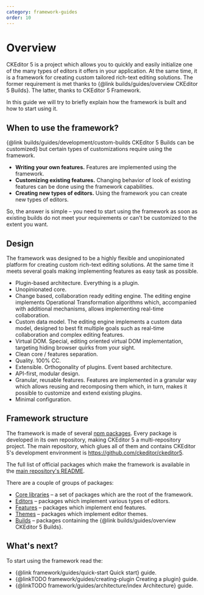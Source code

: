 ```yaml
---
category: framework-guides
order: 10
---
```


# Overview

CKEditor 5 is a project which allows you to quickly and easily initialize one of the many types of editors it offers in your application. At the same time, it is a framework for creating custom tailored rich-text editing solutions. The former requirement is met thanks to {@link builds/guides/overview CKEditor 5 Builds}. The latter, thanks to CKEditor 5 Framework.

In this guide we will try to briefly explain how the framework is built and how to start using it.

## When to use the framework?

{@link builds/guides/development/custom-builds CKEditor 5 Builds can be customized} but certain types of customizations require using the framework.

* **Writing your own features.** Features are implemented using the framework.
* **Customizing existing features.** Changing behavior of look of existing features can be done using the framework capabilities.
* **Creating new types of editors.** Using the framework you can create new types of editors.

So, the answer is simple – you need to start using the framework as soon as existing builds do not meet your requirements or can't be customized to the extent you want.

## Design

The framework was designed to be a highly flexible and unopinionated platform for creating custom rich-text editing solutions. At the same time it meets several goals making implementing features as easy task as possible.

* Plugin-based architecture. Everything is a plugin.
* Unopinionated core.
* Change based, collaboration ready editing engine. The editing engine implements Operational Transformation algorithms which, accompanied with additional mechanisms, allows implementing real-time collaboration.
* Custom data model. The editing engine implements a custom data model, designed to best fit multiple goals such as real-time collaboration and complex editing features.
* Virtual DOM. Special, editing oriented virtual DOM implementation, targeting hiding browser quirks from your sight.
* Clean core / features separation.
* Quality. 100% CC.
* Extensible. Orthogonality of plugins. Event based architecture.
* API-first, modular design.
* Granular, reusable features. Features are implemented in a granular way which allows reusing and recomposing them which, in turn, makes it possible to customize and extend existing plugins.
* Minimal configuration.

## Framework structure

The framework is made of several [npm packages](https://npmjs.com). Every package is developed in its own repository, making CKEditor 5 a multi-repository project. The main repository, which glues all of them and contains CKEditor 5's development environment is https://github.com/ckeditor/ckeditor5.

The full list of official packages which make the framework is available in the [main repository's README](https://github.com/ckeditor/ckeditor5#packages).

There are a couple of groups of packages:

* [Core libraries](https://github.com/ckeditor/ckeditor5#core-libraries) – a set of packages which are the root of the framework.
* [Editors](https://github.com/ckeditor/ckeditor5#editors) – packages which implement various types of editors.
* [Features](https://github.com/ckeditor/ckeditor5#features) – packages which implement end features.
* [Themes](https://github.com/ckeditor/ckeditor5#themes) – packages which implement editor themes.
* [Builds](https://github.com/ckeditor/ckeditor5#builds) – packages containing the {@link builds/guides/overview CKEditor 5 Builds}.

## What's next?

To start using the framework read the:

* {@link framework/guides/quick-start Quick start} guide.
* {@linkTODO framework/guides/creating-plugin Creating a plugin} guide.
* {@linkTODO framework/guides/architecture/index Architecture} guide.
